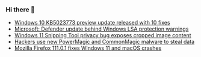 ### Hi there 👋

<!--START_SECTION:feed-->
* [Windows 10 KB5023773 preview update released with 10 fixes](https://www.bleepingcomputer.com/news/microsoft/windows-10-kb5023773-preview-update-released-with-10-fixes/)
* [Microsoft: Defender update behind Windows LSA protection warnings](https://www.bleepingcomputer.com/news/microsoft/microsoft-defender-update-behind-windows-lsa-protection-warnings/)
* [Windows 11 Snipping Tool privacy bug exposes cropped image content](https://www.bleepingcomputer.com/news/microsoft/windows-11-snipping-tool-privacy-bug-exposes-cropped-image-content/)
* [Hackers use new PowerMagic and CommonMagic malware to steal data](https://www.bleepingcomputer.com/news/security/hackers-use-new-powermagic-and-commonmagic-malware-to-steal-data/)
* [Mozilla Firefox 111.0.1 fixes Windows 11 and macOS crashes](https://www.bleepingcomputer.com/news/software/mozilla-firefox-11101-fixes-windows-11-and-macos-crashes/)
<!--END_SECTION:feed-->

<!--
**frankenk/frankenk** is a ✨ _special_ ✨ repository because its `README.md` (this file) appears on your GitHub profile.

Here are some ideas to get you started:

- 🔭 I’m currently working on ...
- 🌱 I’m currently learning ...
- 👯 I’m looking to collaborate on ...
- 🤔 I’m looking for help with ...
- 💬 Ask me about ...
- 📫 How to reach me: ...
- 😄 Pronouns: ...
- ⚡ Fun fact: ...
-->



